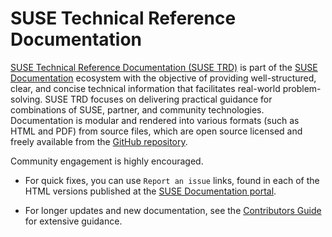# SUSE Technical Reference Documentation



[SUSE Technical Reference Documentation (SUSE TRD)](https://documentation.suse.com/?tab=trd) is part of the [SUSE Documentation](https://documentation.suse.com/) ecosystem with the objective of providing well-structured, clear, and concise technical information that facilitates real-world problem-solving.
SUSE TRD focuses on delivering practical guidance for combinations of SUSE, partner, and community technologies.
Documentation is modular and rendered into various formats (such as HTML and PDF) from source files, which are open source licensed and freely available from the [GitHub repository](https://github.com/SUSE/technical-reference-documentation).



Community engagement is highly encouraged.

- For quick fixes, you can use `Report an issue` links, found in each of the HTML versions published at the [SUSE Documentation portal](https://documentation.suse.com/?tab=trd).

- For longer updates and new documentation, see the [Contributors Guide](https://documentation.suse.com/trd/contributors/) for extensive guidance.

